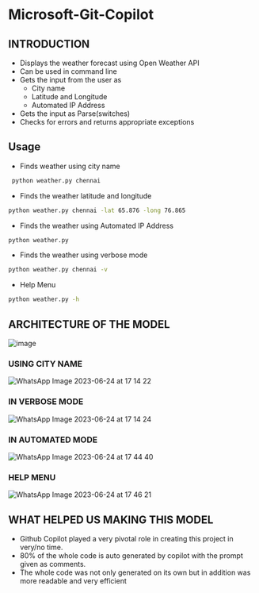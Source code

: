 # Microsoft-Git-Copilot

## INTRODUCTION
- Displays the weather forecast using Open Weather API
- Can be used in command line
- Gets the input from the user as
   - City name
   - Latitude and Longitude
   - Automated IP Address
- Gets the input as Parse(switches)
- Checks for errors and returns appropriate exceptions


## Usage
- Finds weather using city name
```zsh
 python weather.py chennai
 ```

- Finds the weather latitude and longitude
```zsh
python weather.py chennai -lat 65.876 -long 76.865
```

- Finds the weather using Automated IP Address
```zsh
python weather.py 
```

- Finds the weather using verbose mode
```zsh
python weather.py chennai -v 
```

- Help Menu
```zsh
python weather.py -h
```


## ARCHITECTURE OF THE MODEL
![image](https://github.com/Harishspice/Microsoft-Git-Copilot/assets/117935868/0ffcfaaf-cb8b-43a7-af8a-a679dd6eca7f)



### USING CITY NAME
![WhatsApp Image 2023-06-24 at 17 14 22](https://github.com/Harishspice/Microsoft-Git-Copilot/assets/117935868/5e350eec-b2fc-46f8-afa3-0c6359265c16)



### IN VERBOSE MODE 
![WhatsApp Image 2023-06-24 at 17 14 24](https://github.com/Harishspice/Microsoft-Git-Copilot/assets/117935868/cb279cc1-0f3d-4fbe-95c9-e81c6550497a)



### IN AUTOMATED MODE
![WhatsApp Image 2023-06-24 at 17 44 40](https://github.com/Harishspice/Microsoft-Git-Copilot/assets/117935868/715be4f8-188e-4207-9286-8f8bbb443024)

### HELP MENU
![WhatsApp Image 2023-06-24 at 17 46 21](https://github.com/Harishspice/Microsoft-Git-Copilot/assets/117935868/638e2878-f035-4a05-a502-b4a91e6b9125)

## WHAT HELPED US MAKING THIS MODEL
-  Github Copilot played a very pivotal role in creating this project in very/no time.
-  80% of the whole code is auto generated by copilot with the prompt given as comments.
-  The whole code was not only generated on its own but in addition was more readable and very efficient
  
